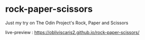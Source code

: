 # rock-paper-scissors

Just my try on The Odin Project's Rock, Paper and Scissors

live-preview : https://obliviscaris2.github.io/rock-paper-scissors/
